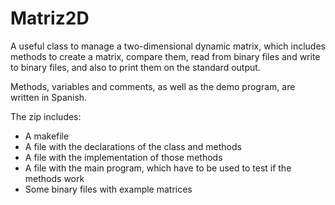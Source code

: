 # Matriz2D
A useful class to manage a two-dimensional dynamic matrix, which includes methods to create a matrix, compare them, read from binary files and write to binary files, and also to print them on the standard output.

Methods, variables and comments, as well as the demo program, are written in Spanish.

The zip includes:
 - A makefile
 - A file with the declarations of the class and methods
 - A file with the implementation of those methods
 - A file with the main program, which have to be used to test if the methods work
 - Some binary files with example matrices
